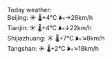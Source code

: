 Today weather:  
Beijing: ☀️ 🌡️+4°C 🌬️→26km/h  
Tianjin: ☀️ 🌡️+4°C 🌬️↓22km/h  
Shijiazhuang: ☀️ 🌡️+7°C 🌬️↘8km/h  
Tangshan: ☀️ 🌡️+2°C 🌬️↘18km/h  
